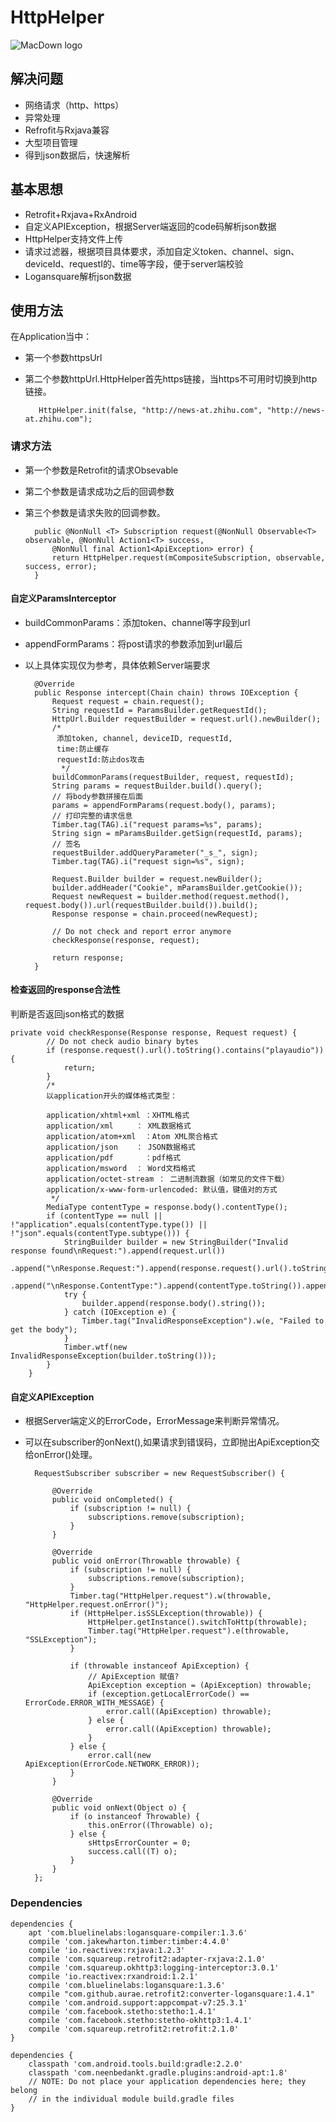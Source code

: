 # HttpHelper

![MacDown logo](https://timgsa.baidu.com/timg?image&quality=80&size=b9999_10000&sec=1492851216227&di=4699450851adc938ac40a837f97d4b98&imgtype=0&src=http%3A%2F%2Fimg1.3lian.com%2F2015%2Fa2%2F217%2Fd%2F224.jpg)

## 解决问题
* 网络请求（http、https）
* 异常处理
* Refrofit与Rxjava兼容
* 大型项目管理
* 得到json数据后，快速解析

## 基本思想
* Retrofit+Rxjava+RxAndroid
* 自定义APIException，根据Server端返回的code码解析json数据
* HttpHelper支持文件上传
* 请求过滤器，根据项目具体要求，添加自定义token、channel、sign、deviceId、requestI的、time等字段，便于server端校验
* Logansquare解析json数据

## 使用方法

在Application当中：

* 第一个参数httpsUrl
* 第二个参数httpUrl.HttpHelper首先https链接，当https不可用时切换到http链接。

 	     HttpHelper.init(false, "http://news-at.zhihu.com", "http://news-at.zhihu.com");
 	
### 请求方法  

* 第一个参数是Retrofit的请求Obsevable
* 第二个参数是请求成功之后的回调参数
* 第三个参数是请求失败的回调参数。
  
		public @NonNull <T> Subscription request(@NonNull Observable<T> observable, @NonNull Action1<T> success,
            @NonNull final Action1<ApiException> error) {
       		return HttpHelper.request(mCompositeSubscription, observable, success, error);
    	}
#### 自定义ParamsInterceptor
* buildCommonParams：添加token、channel等字段到url
* appendFormParams：将post请求的参数添加到url最后
* 以上具体实现仅为参考，具体依赖Server端要求

 		@Override
	    public Response intercept(Chain chain) throws IOException {
	        Request request = chain.request();
	        String requestId = ParamsBuilder.getRequestId();
	        HttpUrl.Builder requestBuilder = request.url().newBuilder();
	        /*
	         添加token, channel, deviceID, requestId,
	         time:防止缓存
	         requestId:防止dos攻击
	          */
	        buildCommonParams(requestBuilder, request, requestId);
	        String params = requestBuilder.build().query();
	        // 将body参数拼接在后面
	        params = appendFormParams(request.body(), params);
	        // 打印完整的请求信息
	        Timber.tag(TAG).i("request params=%s", params);
	        String sign = mParamsBuilder.getSign(requestId, params);
	        // 签名
	        requestBuilder.addQueryParameter("_s_", sign);
	        Timber.tag(TAG).i("request sign=%s", sign);
	
	        Request.Builder builder = request.newBuilder();
	        builder.addHeader("Cookie", mParamsBuilder.getCookie());
	        Request newRequest = builder.method(request.method(), request.body()).url(requestBuilder.build()).build();
	        Response response = chain.proceed(newRequest);
	
	        // Do not check and report error anymore
	        checkResponse(response, request);
	
	        return response;
	    }
	    
#### 检查返回的response合法性
判断是否返回json格式的数据

	private void checkResponse(Response response, Request request) {
	        // Do not check audio binary bytes
	        if (response.request().url().toString().contains("playaudio")) {
	            return;
	        }
	        /*
	        以application开头的媒体格式类型：
	
	        application/xhtml+xml ：XHTML格式
	        application/xml     ： XML数据格式
	        application/atom+xml  ：Atom XML聚合格式
	        application/json    ： JSON数据格式
	        application/pdf       ：pdf格式
	        application/msword  ： Word文档格式
	        application/octet-stream ： 二进制流数据（如常见的文件下载）
	        application/x-www-form-urlencoded: 默认值，键值对的方式
	         */
	        MediaType contentType = response.body().contentType();
	        if (contentType == null || !"application".equals(contentType.type()) || !"json".equals(contentType.subtype())) {
	            StringBuilder builder = new StringBuilder("Invalid response found\nRequest:").append(request.url())
	                    .append("\nResponse.Request:").append(response.request().url().toString())
	                    .append("\nResponse.ContentType:").append(contentType.toString()).append("\nResponse.Body:\n");
	            try {
	                builder.append(response.body().string());
	            } catch (IOException e) {
	                Timber.tag("InvalidResponseException").w(e, "Failed to get the body");
	            }
	            Timber.wtf(new InvalidResponseException(builder.toString()));
	        }
	    }
	    
#### 自定义APIException
* 根据Server端定义的ErrorCode，ErrorMessage来判断异常情况。
* 可以在subscriber的onNext(),如果请求到错误码，立即抛出ApiException交给onError()处理。

		RequestSubscriber subscriber = new RequestSubscriber() {

            @Override
            public void onCompleted() {
                if (subscription != null) {
                    subscriptions.remove(subscription);
                }
            }

            @Override
            public void onError(Throwable throwable) {
                if (subscription != null) {
                    subscriptions.remove(subscription);
                }
                Timber.tag("HttpHelper.request").w(throwable, "HttpHelper.request.onError()");
                if (HttpHelper.isSSLException(throwable)) {
                    HttpHelper.getInstance().switchToHttp(throwable);
                    Timber.tag("HttpHelper.request").e(throwable, "SSLException");
                }

                if (throwable instanceof ApiException) {
                    // ApiException 赋值?
                    ApiException exception = (ApiException) throwable;
                    if (exception.getLocalErrorCode() == ErrorCode.ERROR_WITH_MESSAGE) {
                        error.call((ApiException) throwable);
                    } else {
                        error.call((ApiException) throwable);
                    }
                } else {
                    error.call(new ApiException(ErrorCode.NETWORK_ERROR));
                }
            }

            @Override
            public void onNext(Object o) {
                if (o instanceof Throwable) {
                    this.onError((Throwable) o);
                } else {
                    sHttpsErrorCounter = 0;
                    success.call((T) o);
                }
            }
        };
        
### Dependencies

	dependencies {
	    apt 'com.bluelinelabs:logansquare-compiler:1.3.6'
	    compile 'com.jakewharton.timber:timber:4.4.0'
	    compile 'io.reactivex:rxjava:1.2.3'
	    compile 'com.squareup.retrofit2:adapter-rxjava:2.1.0'
	    compile 'com.squareup.okhttp3:logging-interceptor:3.0.1'
	    compile 'io.reactivex:rxandroid:1.2.1'
	    compile 'com.bluelinelabs:logansquare:1.3.6'
	    compile "com.github.aurae.retrofit2:converter-logansquare:1.4.1"
	    compile 'com.android.support:appcompat-v7:25.3.1'
	    compile 'com.facebook.stetho:stetho:1.4.1'
	    compile 'com.facebook.stetho:stetho-okhttp3:1.4.1'
	    compile 'com.squareup.retrofit2:retrofit:2.1.0'
	}
	
	dependencies {
        classpath 'com.android.tools.build:gradle:2.2.0'
        classpath 'com.neenbedankt.gradle.plugins:android-apt:1.8'
        // NOTE: Do not place your application dependencies here; they belong
        // in the individual module build.gradle files
    }














